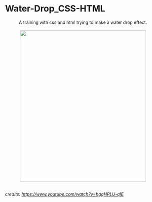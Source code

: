  # Water-Drop_CSS-HTML
 <div align="center">
A training with css and html trying to make a water drop effect.  
</div>

<br>

 <div align="center">  
  <img height="490px" width="90%"  src="https://imgur.com/uuOl9LM.png"/>  
</div>


<br>

*credits: https://www.youtube.com/watch?v=hgqHPLU-qIE*
